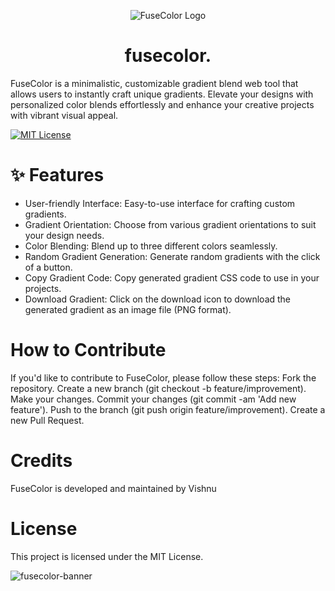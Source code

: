 <p align="center"><img src="https://github.com/vishnu1002/fuse-color/assets/145321614/49b3d8a3-0bcb-4637-be34-420a51964b27" alt="FuseColor Logo"></p>
<h1 align="center">fusecolor.</h1>





FuseColor is a minimalistic, customizable gradient blend web tool that allows users to instantly craft unique gradients. Elevate your designs with personalized color blends effortlessly and enhance your creative projects with vibrant visual appeal.

[![MIT License](https://img.shields.io/badge/License-MIT-blue.svg)](https://choosealicense.com/licenses/mit/)

# ✨ Features
- User-friendly Interface: Easy-to-use interface for crafting custom gradients.
- Gradient Orientation: Choose from various gradient orientations to suit your design needs.
- Color Blending: Blend up to three different colors seamlessly.
- Random Gradient Generation: Generate random gradients with the click of a button.
- Copy Gradient Code: Copy generated gradient CSS code to use in your projects.
- Download Gradient: Click on the download icon to download the generated gradient as an image file (PNG format).

# How to Contribute
If you'd like to contribute to FuseColor, please follow these steps:
Fork the repository.
Create a new branch (git checkout -b feature/improvement).
Make your changes.
Commit your changes (git commit -am 'Add new feature').
Push to the branch (git push origin feature/improvement).
Create a new Pull Request.

# Credits
FuseColor is developed and maintained by Vishnu

# License
This project is licensed under the MIT License.

![fusecolor-banner](https://github.com/vishnu1002/fuse-color/assets/145321614/5ddfdae8-68e8-4b70-adcd-40352dc88aad)
